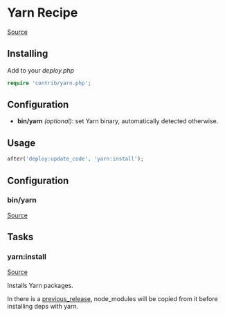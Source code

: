 <!-- DO NOT EDIT THIS FILE! -->
<!-- Instead edit contrib/yarn.php -->
<!-- Then run bin/docgen -->

# Yarn Recipe

[Source](/contrib/yarn.php)



## Installing

Add to your _deploy.php_

```php
require 'contrib/yarn.php';
```

## Configuration

- **bin/yarn** *(optional)*: set Yarn binary, automatically detected otherwise.

## Usage

```php
after('deploy:update_code', 'yarn:install');
```


## Configuration
### bin/yarn
[Source](https://github.com/deployphp/deployer/blob/master/contrib/yarn.php#L23)






## Tasks

### yarn:install
[Source](https://github.com/deployphp/deployer/blob/master/contrib/yarn.php#L29)

Installs Yarn packages.

In there is a [previous_release](/docs/recipe/deploy/release.md#previous_release), node_modules will be copied from it before installing deps with yarn.


